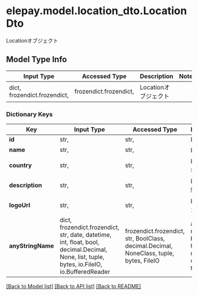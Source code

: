 # elepay.model.location_dto.LocationDto

Locationオブジェクト

## Model Type Info
Input Type | Accessed Type | Description | Notes
------------ | ------------- | ------------- | -------------
dict, frozendict.frozendict,  | frozendict.frozendict,  | Locationオブジェクト | 

### Dictionary Keys
Key | Input Type | Accessed Type | Description | Notes
------------ | ------------- | ------------- | ------------- | -------------
**id** | str,  | str,  | Location ID | [optional] 
**name** | str,  | str,  | Location名 | [optional] 
**country** | str,  | str,  | Location国名 | [optional] 
**description** | str,  | str,  | Location詳細 | [optional] 
**logoUrl** | str,  | str,  | LocationロゴURL | [optional] 
**anyStringName** | dict, frozendict.frozendict, str, date, datetime, int, float, bool, decimal.Decimal, None, list, tuple, bytes, io.FileIO, io.BufferedReader | frozendict.frozendict, str, BoolClass, decimal.Decimal, NoneClass, tuple, bytes, FileIO | any string name can be used but the value must be the correct type | [optional]

[[Back to Model list]](../../README.md#documentation-for-models) [[Back to API list]](../../README.md#documentation-for-api-endpoints) [[Back to README]](../../README.md)

